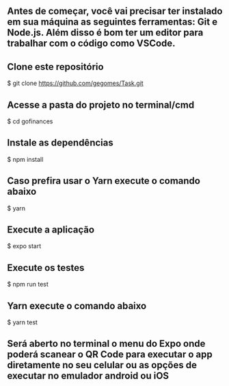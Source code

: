 <h2>
  Antes de começar, você vai precisar ter instalado em sua máquina as seguintes ferramentas: Git e Node.js. Além disso é bom ter um editor para trabalhar com o código como VSCode.
</h2>

## Clone este repositório
$ git clone https://github.com/gegomes/Task.git

## Acesse a pasta do projeto no terminal/cmd
$ cd gofinances

## Instale as dependências
$ npm install
## Caso prefira usar o Yarn execute o comando abaixo
$ yarn

## Execute a aplicação
$ expo start

## Execute os testes
$ npm run test
## Yarn execute o comando abaixo
$ yarn test

## Será aberto no terminal o menu do Expo onde poderá scanear o QR Code para executar o app diretamente no seu celular ou as opções de executar no emulador android ou iOS

